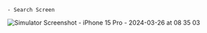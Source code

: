     - Search Screen
![Simulator Screenshot - iPhone 15 Pro - 2024-03-26 at 08 35 03](https://github.com/Mukund-Vaghasiya13/UIKit_GitHubApi/assets/115715969/5a6570fc-a9ec-4d4e-b715-ccb9c1691102)
